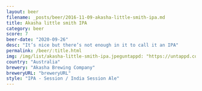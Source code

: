 ```yaml
---
layout: beer
filename: _posts/beer/2016-11-09-akasha-little-smith-ipa.md
title: Akasha little smith IPA
category: beer
score: 7
beer-date: "2020-09-26"
desc: "It’s nice but there’s not enough in it to call it an IPA"
permalink: /beer/:title.html
img: /img/list/akasha-little-smith-ipa.jpeguntappd: "https://untappd.com/b/akasha-brewing-company-little-smith-ipa/2870896"
country: "Australia"
brewery: "Akasha Brewing Company"
breweryURL: "breweryURL"
style: "IPA - Session / India Session Ale"
---
```

